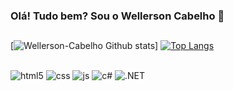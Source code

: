 ### Olá! Tudo bem? Sou o Wellerson Cabelho 👋
##

  [![Wellerson-Cabelho Github stats](https://github-readme-stats.vercel.app/api?username=Wellerson-Cabelho&show_icons=true&theme=tokyonight)]
  [![Top Langs](https://github-readme-stats.vercel.app/api/top-langs/?username=Wellerson-Cabelho&layout=compact&theme=tokyonight)](https://github.com/Wellerson-Cabelho/github-readme-stats)

##

<div>
  <img align="center" alt="html5" src="https://img.shields.io/badge/HTML5-E34F26?style=for-the-badge&logo=html5&logoColor=white"/>
  <img align="center" alt="css" src="https://img.shields.io/badge/CSS3-1572B6?style=for-the-badge&logo=css3&logoColor=white"/>
  <img align="center" alt="js" src="https://img.shields.io/badge/JavaScript-F7DF1E?style=for-the-badge&logo=javascript&logoColor=black"/>
  <img align="center" alt="c#" src="https://img.shields.io/badge/C%23-239120?style=for-the-badge&logo=c-sharp&logoColor=white"/>
  <img align="center" alt=".NET" src="https://img.shields.io/badge/.NET-5C2D91?style=for-the-badge&logo=.net&logoColor=white"/>
</div>  

##

